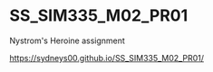 # SS_SIM335_M02_PR01
 Nystrom's Heroine assignment 

https://sydneys00.github.io/SS_SIM335_M02_PR01/
